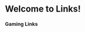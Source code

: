 <html>
  <head>
    <h1>Welcome to Links!</h1>
  </head>
  <body>
    <h3>Gaming Links</h3>
    <a href="https://sites.google.com/site/gamingnetworklwp/">
    <a href="http://kizi.com/">
    <a href="http://www.gamesgames.com/">
    <a href="http://www.coolmath-games.com/">
    <a href="http://www.addictinggames.com/">
  </body>
</html>
